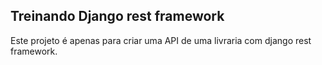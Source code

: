 ## Treinando Django rest framework

Este projeto é apenas para criar uma API de uma livraria com django rest framework.
